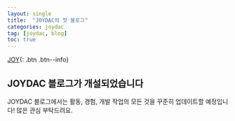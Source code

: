 ```yaml
---
layout: single
title:  "JOYDAC의 첫 블로그"
categories: joydac
tag: [joydac, blog]
toc: true
---
```


[JOY](#link){: .btn .btn--info}

## JOYDAC 블로그가 개설되었습니다
JOYDAC 블로그에서는 활동, 경험, 개발 작업의 모든 것을 꾸준히 업데이트할 예정입니다!
많은 관심 부탁드려요.

